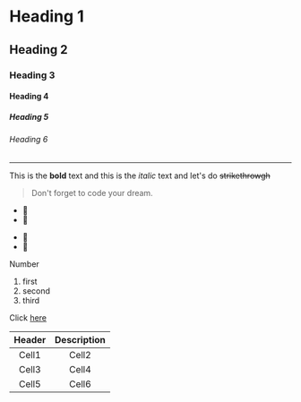 <!-- Heading -->

# Heading 1

## Heading 2

### Heading 3

#### Heading 4

##### Heading 5

###### Heading 6

<!-- Line _ 세 번 -->

---

<!-- Text attributes -->

This is the **bold** text and this is
the _italic_ text and let's do
~~strikethrowgh~~

<!-- Quote -->

> Don't forget to code your dream.

<!-- bullet list -->

- 🍓
- 🍎

* 🍓
* 🍎

<!-- Nubered list -->

Number

1. first
2. second
3. third

<!-- link -->

Click [here](http://www.lectureblue.pe.kr)

<!-- Table -->

| Header | Description |
| :----: | :---------: |
| Cell1  |    Cell2    |
| Cell3  |    Cell4    |
| Cell5  |    Cell6    |
